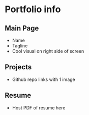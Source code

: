 # Portfolio info
## Main Page
* Name
* Tagline
* Cool visual on right side of screen
## Projects
* Github repo links with 1 image
## Resume
* Host PDF of resume here

